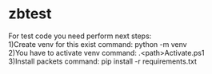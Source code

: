 # zbtest
For test code you need perform next steps:
  <br>
1)Create venv for this exist command: python -m venv <path to dir>
  <br>
2)You have to activate venv command: .\<path>Activate.ps1
  <br>
3)Install packets command: pip install -r requirements.txt


